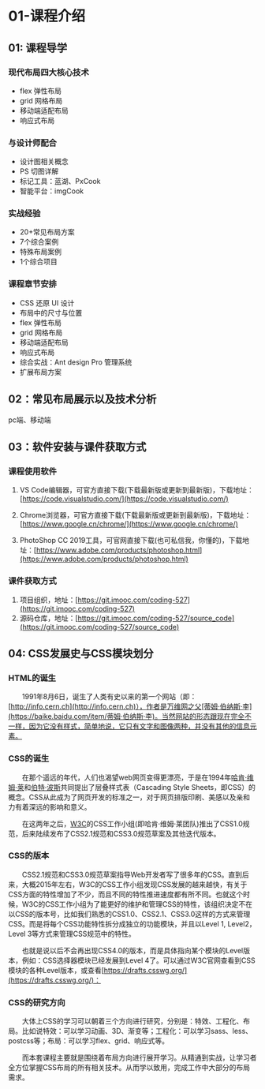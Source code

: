 # 01-课程介绍

## 01: 课程导学

### 现代布局四大核心技术

* flex 弹性布局
* grid 网格布局
* 移动端适配布局
* 响应式布局

### 与设计师配合

* 设计图相关概念
* PS 切图详解
* 标记工具：蓝湖、PxCook
* 智能平台：imgCook

### 实战经验

* 20+常见布局方案
* 7个综合案例
* 特殊布局案例
* 1个综合项目

### 课程章节安排

* CSS 还原 UI 设计
* 布局中的尺寸与位置
* flex 弹性布局
* grid 网格布局
* 移动端适配布局
* 响应式布局
* 综合实战：Ant design Pro 管理系统
* 扩展布局方案

## 02：常见布局展示以及技术分析

pc端、移动端

## 03：**软件安装与课件获取方式**

### 课程使用软件

1. VS Code编辑器，可官方直接下载(下载最新版或更新到最新版)，下载地址：[https://code.visualstudio.com/](https://code.visualstudio.com/)

2. Chrome浏览器，可官方直接下载(下载最新版或更新到最新版)，下载地址：[https://www.google.cn/chrome/](https://www.google.cn/chrome/)
3. PhotoShop CC 2019工具，可官网直接下载(也可私信我，你懂的)，下载地址：[https://www.adobe.com/products/photoshop.html](https://www.adobe.com/products/photoshop.html)

### **课件获取方式**

1. 项目组织，地址：[https://git.imooc.com/coding-527](https://git.imooc.com/coding-527)
2. 源码仓库，地址：[https://git.imooc.com/coding-527/source_code](https://git.imooc.com/coding-527/source_code)

## 04: CSS发展史与CSS模块划分

### **HTML的诞生**

&emsp;&emsp;1991年8月6日，诞生了人类有史以来的第一个网站（即：[http://info.cern.ch](http://info.cern.ch)），作者是万维网之父[蒂姆·伯纳斯·李](https://baike.baidu.com/item/蒂姆·伯纳斯·李)。当然网站的形态跟现在完全不一样，因为它没有样式，简单地说，它只有文字和图像两种，并没有其他的信息元素。

### **CSS的诞生**

&emsp;&emsp;在那个遥远的年代，人们也渴望web网页变得更漂亮，于是在1994年[哈肯·维姆·莱](https://baike.baidu.com/item/哈肯·维姆·莱)和[伯特·波斯](https://baike.baidu.com/item/伯特·波斯)共同提出了层叠样式表（Cascading Style Sheets，即CSS）的概念。CSS从此成为了网页开发的标准之一，对于网页排版印刷、美感以及亲和力有着深远的影响和意义。

&emsp;&emsp;在这两年之后，[W3C](https://baike.baidu.com/item/w3c)的CSS工作小组(即哈肯·维姆·莱团队)推出了CSS1.0规范，后来陆续发布了CSS2.1规范和CSS3.0规范草案及其他迭代版本。

### **CSS的版本**

&emsp;&emsp;CSS2.1规范和CSS3.0规范草案指导Web开发者写了很多年的CSS。直到后来，大概2015年左右，W3C的CSS工作小组发现CSS发展的越来越快，有关于CSS方面的特性增加了不少，而且不同的特性推进速度都有所不同。也就这个时候，W3C的CSS工作小组为了能更好的维护和管理CSS的特性，该组织决定不在以CSS的版本号，比如我们熟悉的CSS1.0、CSS2.1、CSS3.0这样的方式来管理CSS。而是将每个CSS功能特性拆分成独立的功能模块，并且以Level 1, Level2，Level 3等方式来管理CSS规范中的特性。

&emsp;&emsp;也就是说以后不会再出现CSS4.0的版本，而是具体指向某个模块的Level版本，例如：CSS选择器模块已经发展到Level 4了。可以通过W3C官网查看到CSS模块的各种Level版本，或查看[https://drafts.csswg.org/](https://drafts.csswg.org/)：

### **CSS的研究方向**

&emsp;&emsp;大体上CSS的学习可以朝着三个方向进行研究，分别是：特效、工程化、布局。比如说特效：可以学习动画、3D、渐变等；工程化：可以学习sass、less、postcss等；布局：可以学习flex、grid、响应式等。

&emsp;&emsp;而本套课程主要就是围绕着布局方向进行展开学习。从精通到实战，让学习者全方位掌握CSS布局的所有相关技术。从而学以致用，完成工作中大部分的布局需求。